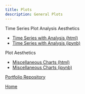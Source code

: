 ```yaml
---
title: Plots
description: General Plots
---
```


Time Series Plot Analysis Aesthetics
- [Time Series with Analysis (html)](M3Graphing.html)
- [Time Series with Analysis (ipynb)](M3Graphing.ipynb)

Plot Aesthetics
- [Miscellaneous Charts (html)](BasicGraphAssignment.html)
- [Miscellaneous Charts (ipynb)](BasicGraphAssignment.ipynb)

[Portfolio Repository](https://github.com/stow13/Porfolio-Repository)



[Home](https://stow13.github.io/)

